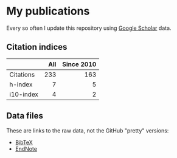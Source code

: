 # My publications

Every so often I update this repository using [Google Scholar][1] data.

## Citation indices

|   | All | Since 2010 |
|---|----:|-----------:|
| Citations | 233 | 163 |
| h-index | 7 | 5 |
| i10-index | 4 | 2 |

## Data files

These are links to the raw data, not the GitHub "pretty" versions:

* [BibTeX][2]
* [EndNote][3]

[1]: http://scholar.google.co.uk/citations?user=lIcRrmQAAAAJ&hl=en
[2]: https://raw.githubusercontent.com/hainesr/publications/master/RobertHaines.bib
[3]: https://raw.githubusercontent.com/hainesr/publications/master/RobertHaines.enw
